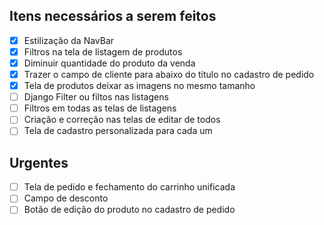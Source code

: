 **Itens necessários a serem feitos**
---
- [x] Estilização da NavBar
- [x] Filtros na tela de listagem de produtos
- [X] Diminuir quantidade do produto da venda
- [X] Trazer o campo de cliente para abaixo do titulo no cadastro de pedido
- [X] Tela de produtos deixar as imagens no mesmo tamanho
- [ ] Django Filter ou filtos nas listagens
- [ ] Filtros em todas as telas de listagens
- [ ] Criação e correção nas telas de editar de todos
- [ ] Tela de cadastro personalizada para cada um

**Urgentes**
---

- [ ] Tela de pedido e fechamento do carrinho unificada
- [ ] Campo de desconto
- [ ] Botão de edição do produto no cadastro de pedido